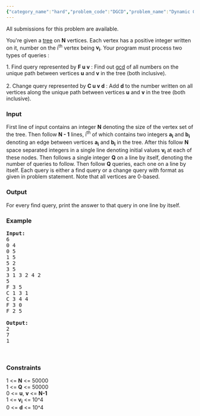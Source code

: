 ```yaml
---
{"category_name":"hard","problem_code":"DGCD","problem_name":"Dynamic GCD","languages_supported":{"0":"ADA","1":"ASM","2":"BASH","3":"BF","4":"C","5":"C99 strict","6":"CAML","7":"CLOJ","8":"CLPS","9":"CPP 4.3.2","10":"CPP 4.9.2","11":"CPP14","12":"CS2","13":"D","14":"ERL","15":"FORT","16":"FS","17":"GO","18":"HASK","19":"ICK","20":"ICON","21":"JAVA","22":"JS","23":"LISP clisp","24":"LISP sbcl","25":"LUA","26":"NEM","27":"NICE","28":"NODEJS","29":"PAS fpc","30":"PAS gpc","31":"PERL","32":"PERL6","33":"PHP","34":"PIKE","35":"PRLG","36":"PYTH","37":"PYTH 3.4","38":"RUBY","39":"SCALA","40":"SCM guile","41":"SCM qobi","42":"ST","43":"TCL","44":"TEXT","45":"WSPC"},"max_timelimit":2,"source_sizelimit":50000,"problem_author":"yellow_agony","problem_tester":"laycurse","date_added":"4-12-2011","tags":{"0":"hard","1":"heavy","2":"july12","3":"number","4":"yellow_agony"},"editorial_url":"http://discuss.codechef.com/problems/DGCD","time":{"view_start_date":1342000242,"submit_start_date":1342000242,"visible_start_date":1341999849,"end_date":1735669800},"layout":"problem"}
---
```

<span class="solution-visible-txt">All submissions for this problem are available.</span><p>You're given a <a href="http://en.wikipedia.org/wiki/Tree_%28graph_theory%29">tree</a> on <b>N</b> vertices. Each vertex has a positive integer written on it, number on the i<sup>th</sup> vertex being <b>v<sub>i</sub></b>. Your program must process two types of queries :

<p>
1. Find query represented by <b>F u v</b>   : Find out <a href="http://en.wikipedia.org/wiki/Greatest_common_divisor">gcd</a> of all numbers on the unique path between vertices <b>u</b> and <b>v</b> in the tree (both inclusive).</br></br/>
2. Change query represented by <b>C u v d</b> : Add <b>d</b> to the number written on all vertices along the unique path between vertices <b>u</b> and <b>v</b> in the tree (both inclusive). 

<h3>Input</h3>
<p>First line of input contains an integer <b>N</b> denoting the size of the vertex set of the tree. Then follow <b>N - 1</b> lines, i<sup>th</sup> of which contains two integers <b>a<sub>i</sub></b> and <b>b<sub>i</sub></b> denoting an edge between vertices <b>a<sub>i</sub></b> and <b>b<sub>i</sub></b> in the tree. After this follow <b>N</b> space separated integers in a single line denoting initial values <b>v<sub>i</sub></b> at each of these nodes. Then follows a single integer <b>Q</b> on a line by itself, denoting the number of queries to follow. Then follow <b>Q</b> queries, each one on a line by itself. Each query is either a find query or a change query with format as given in problem statement. Note that all vertices are 0-based.

<h3>Output</h3>For every find query, print the answer to that query in one line by itself.

<h3>Example</h3>

<pre>
<b>Input:</b>
6
0 4
0 5
1 5
5 2
3 5
3 1 3 2 4 2
5
F 3 5
C 1 3 1
C 3 4 4
F 3 0
F 2 5

<b>Output:</b>
2
7
1
</pre>
<br/>
<h3>Constraints</h3>
1 <= <b>N</b> <= 50000<br/>
1 <= <b>Q</b> <= 50000<br/>
0 <= <b>u</b>, <b>v</b> <= <b>N-1</b> <br/>
1 <= <b>v<sub>i</sub></b> <= 10^4 <br/>
0 <= <b>d</b> <= 10^4<br/>